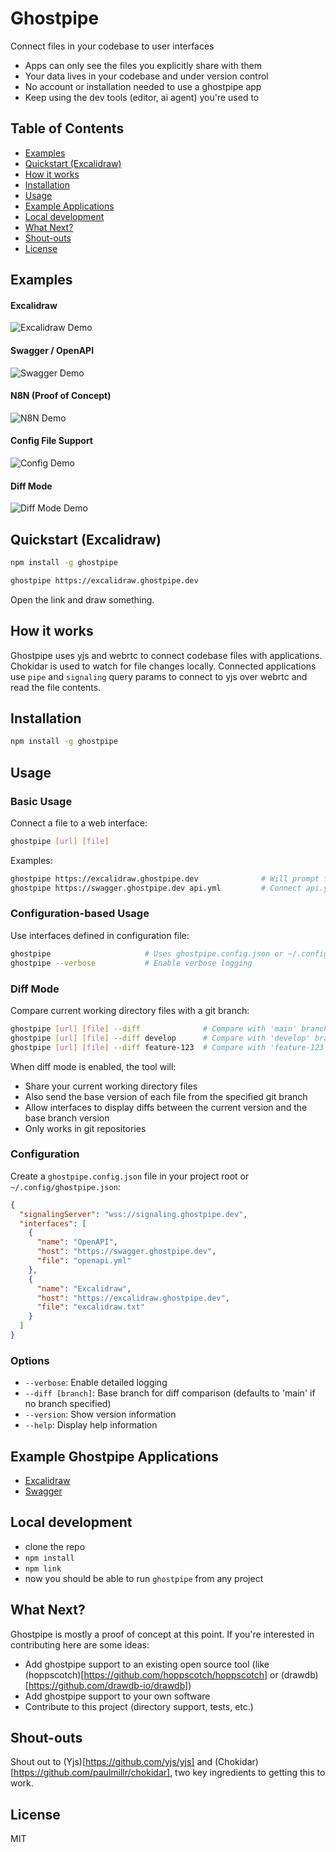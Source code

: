 # Ghostpipe

Connect files in your codebase to user interfaces

- Apps can only see the files you explicitly share with them
- Your data lives in your codebase and under version control
- No account or installation needed to use a ghostpipe app
- Keep using the dev tools (editor, ai agent) you're used to

## Table of Contents

- [Examples](#examples)
- [Quickstart (Excalidraw)](#quickstart-excalidraw)
- [How it works](#how-it-works)
- [Installation](#installation)
- [Usage](#usage)
- [Example Applications](#example-ghostpipe-applications)
- [Local development](#local-development)
- [What Next?](#what-next)
- [Shout-outs](#shout-outs)
- [License](#license)

## Examples

#### Excalidraw

![Excalidraw Demo](https://raw.githubusercontent.com/inputlogic/ghostpipe/main/demo/excalidraw.gif)

#### Swagger / OpenAPI

![Swagger Demo](https://raw.githubusercontent.com/inputlogic/ghostpipe/main/demo/swagger.gif)

#### N8N (Proof of Concept)

![N8N Demo](https://raw.githubusercontent.com/inputlogic/ghostpipe/main/demo/n8n.gif)

#### Config File Support

![Config Demo](https://raw.githubusercontent.com/inputlogic/ghostpipe/main/demo/config.gif)

#### Diff Mode

![Diff Mode Demo](https://raw.githubusercontent.com/inputlogic/ghostpipe/main/demo/diff.gif)

## Quickstart (Excalidraw)

```bash
npm install -g ghostpipe
```

```bash
ghostpipe https://excalidraw.ghostpipe.dev
```

Open the link and draw something.

## How it works

Ghostpipe uses yjs and webrtc to connect codebase files with applications. Chokidar is used to watch for file changes locally. Connected applications use `pipe` and `signaling` query params to connect to yjs over webrtc and read the file contents.

## Installation

```bash
npm install -g ghostpipe
```

## Usage

### Basic Usage

Connect a file to a web interface:

```bash
ghostpipe [url] [file]
```

Examples:
```bash
ghostpipe https://excalidraw.ghostpipe.dev              # Will prompt for file or create one
ghostpipe https://swagger.ghostpipe.dev api.yml         # Connect api.yml to Swagger interface
```

### Configuration-based Usage

Use interfaces defined in configuration file:

```bash
ghostpipe                     # Uses ghostpipe.config.json or ~/.config/ghostpipe/config.json
ghostpipe --verbose           # Enable verbose logging
```

### Diff Mode

Compare current working directory files with a git branch:

```bash
ghostpipe [url] [file] --diff              # Compare with 'main' branch (default)
ghostpipe [url] [file] --diff develop      # Compare with 'develop' branch
ghostpipe [url] [file] --diff feature-123  # Compare with 'feature-123' branch
```

When diff mode is enabled, the tool will:
- Share your current working directory files
- Also send the base version of each file from the specified git branch
- Allow interfaces to display diffs between the current version and the base branch version
- Only works in git repositories

### Configuration

Create a `ghostpipe.config.json` file in your project root or `~/.config/ghostpipe.json`:

```json
{
  "signalingServer": "wss://signaling.ghostpipe.dev",
  "interfaces": [
    {
      "name": "OpenAPI",
      "host": "https://swagger.ghostpipe.dev",
      "file": "openapi.yml"
    },
    {
      "name": "Excalidraw",
      "host": "https://excalidraw.ghostpipe.dev",
      "file": "excalidraw.txt"
    }
  ]
}
```

### Options

- `--verbose`: Enable detailed logging
- `--diff [branch]`: Base branch for diff comparison (defaults to 'main' if no branch specified)
- `--version`: Show version information
- `--help`: Display help information

## Example Ghostpipe Applications

- [Excalidraw](https://github.com/inputlogic/ghostpipe-excalidraw)
- [Swagger](https://github.com/inputlogic/ghostpipe-swagger)

## Local development

- clone the repo
- `npm install`
- `npm link`
- now you should be able to run `ghostpipe` from any project

## What Next?

Ghostpipe is mostly a proof of concept at this point.
If you're interested in contributing here are some ideas:

- Add ghostpipe support to an existing open source tool (like (hoppscotch)[https://github.com/hoppscotch/hoppscotch] or (drawdb)[https://github.com/drawdb-io/drawdb])
- Add ghostpipe support to your own software
- Contribute to this project (directory support, tests, etc.)

## Shout-outs

Shout out to (Yjs)[https://github.com/yjs/yjs] and (Chokidar)[https://github.com/paulmillr/chokidar], two key ingredients to getting this to work.

## License

MIT
